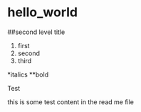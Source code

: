 # hello_world

##second level title

1. first
2. second
3. third

*italics
**bold

Test

this is some test content in the read me file
